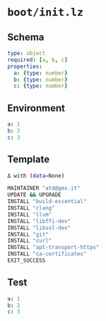 # `boot/init.lz`

## Schema

```yaml
type: object
required: [a, b, c]
properties:
  a: {type: number}
  b: {type: number}
  c: {type: number}
```

## Environment

```yaml
a: 1
b: 2
c: 3
```

## Template

```sh
Δ with (data=None)

MAINTAINER "atd@gmx.it"
UPDATE && UPGRADE
INSTALL "build-essential"
INSTALL "clang"
INSTALL "llvm"
INSTALL "libffi-dev"
INSTALL "libssl-dev"
INSTALL "git"
INSTALL "curl"
INSTALL "apt-transport-https"
INSTALL "ca-certificates"
EXIT_SUCCESS
```

## Test

```yaml
a: 1
b: 2
c: 3
```
